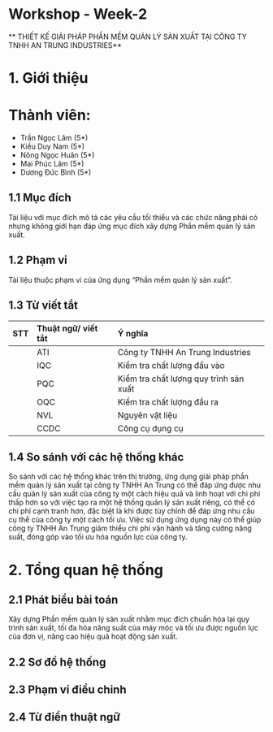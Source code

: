 # Workshop - Week-2

** THIẾT KẾ GIẢI PHÁP PHẦN MỀM QUẢN LÝ SẢN XUẤT TẠI CÔNG TY TNHH AN TRUNG INDUSTRIES**
# 1. Giới thiệu
# Thành viên:
* Trần Ngọc Lâm (5*)
* Kiều Duy Nam (5*)
* Nông Ngọc Huân (5*)
* Mai Phúc Lâm (5*)
* Dương Đức Bình (5*)
## 1.1 Mục đích
Tài liệu với mục đích mô tả các yêu cầu tối thiểu và các chức năng phải có nhưng không giới hạn đáp ứng mục đích xây dựng Phần mềm quản lý sản xuất.
## 1.2 Phạm vi
Tài liệu thuộc phạm vi của ứng dụng “Phần mềm quản lý sản xuất”.
## 1.3 Từ viết tắt
| STT | Thuật ngữ/ viết tắt| Ý nghĩa |
| :----- | :---------- | :-------------- | 
| | ATI | Công ty TNHH An Trung Industries
| | IQC | Kiểm tra chất lượng đầu vào |
| | PQC | Kiểm tra chất lượng quy trình sản xuất |
| | OQC | Kiểm tra chất lượng đầu ra |
| | NVL | Nguyên vật liệu |
| | CCDC | Công cụ dụng cụ |

## 1.4 So sánh với các hệ thống khác
So sánh với các hệ thống khác trên thị trường, ứng dụng giải pháp phần mềm quản lý sản xuất tại công ty TNHH An Trung có thể đáp ứng được nhu cầu quản lý sản xuất của công ty một cách hiệu quả và linh hoạt với chi phí thấp hơn so với việc tạo ra một hệ thống quản lý sản xuất riêng, có thể có chi phí cạnh tranh hơn, đặc biệt là khi được tùy chỉnh để đáp ứng nhu cầu cụ thể của công ty một cách tối ưu. Việc sử dụng ứng dụng này có thể giúp công ty TNHH An Trung giảm thiểu chi phí vận hành và tăng cường năng suất, đóng góp vào tối ưu hóa nguồn lực của công ty.
# 2. Tổng quan hệ thống
## 2.1 Phát biểu bài toán
Xây dựng Phần mềm quản lý sản xuất nhằm mục đích chuẩn hóa lại quy trình sản xuất, tối đa hóa năng suất của máy móc và tối ưu được nguồn lực của đơn vị, nâng cao hiệu quả hoạt động sản xuất.
## 2.2	Sơ đồ hệ thống
## 2.3	Phạm vi điều chỉnh
## 2.4	Từ điển thuật ngữ
